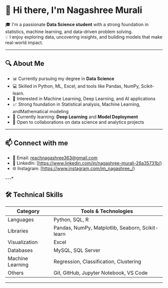 # 👋 Hi there, I'm Nagashree Murali

🎓 I'm a passionate **Data Science student** with a strong foundation in statistics, machine learning, and data-driven problem solving.  
💡 I enjoy exploring data, uncovering insights, and building models that make real-world impact.

---
## 🔍 About Me

- 📊 Currently pursuing my degree in **Data Science**
- 💻 Skilled in Python, ML, Excel, and tools like Pandas, NumPy, Scikit-learn.
- 🧠 Interested in Machine Learning, Deep Learning, and AI applications
- 📈 Strong foundation in Statistical analysis, Machine Learning, andMathematical modeling
- 🌱 Currently learning: **Deep Learning** and **Model Deployment**
- 🤝 Open to collaborations on data science and analytics projects

---
## 📫 Connect with me

- 📧 Email: reachnagashree363@gmail.com 
- 💼 LinkedIn: [https://www.linkedin.com/in/nagashree-murali-26a35731b/)  
- 🌐 Instagram: [https://www.instagram.com/im_nagashree_/) 

---*
## 🛠️ Technical Skills

| Category            | Tools & Technologies                            |
|---------------------|--------------------------------------------------|
| Languages           | Python, SQL, R                                   |
| Libraries           | Pandas, NumPy, Matplotlib, Seaborn, Scikit-learn |
| Visualization       |  Excel                         |
| Databases           | MySQL, SQL Server                 |
| Machine Learning    | Regression, Classification, Clustering     |
| Others              | Git, GitHub, Jupyter Notebook, VS Code           |

---

